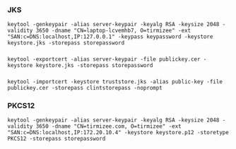 ### JKS

	keytool -genkeypair -alias server-keypair -keyalg RSA -keysize 2048 -validity 3650 -dname "CN=laptop-lcvemhb7, O=tirmizee" -ext "SAN:c=DNS:localhost,IP:127.0.0.1" -keypass keypassword -keystore keystore.jks -storepass storepassword

### 
	
	keytool -exportcert -alias server-keypair -file publickey.cer -keystore keystore.jks -storepass storepassword

### 

	keytool -importcert -keystore truststore.jks -alias public-key -file publickey.cer -storepass clintstorepass -noprompt
	
	
### PKCS12

	keytool -genkeypair -alias server-keypair -keyalg RSA -keysize 2048 -validity 3650 -dname "CN=tirmizee.com, O=tirmizee" -ext "SAN:c=DNS:localhost,IP:172.20.10.4" -keystore keystore.p12 -storetype PKCS12 -storepass storepassword